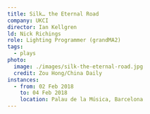 ```yaml
---
title: Silk… the Eternal Road
company: UKCI
director: Ian Kellgren
ld: Nick Richings
role: Lighting Programmer (grandMA2)
tags:
  - plays
photo:
  image: ./images/silk-the-eternal-road.jpg
  credit: Zou Hong/China Daily
instances:
  - from: 02 Feb 2018
    to: 04 Feb 2018
    location: Palau de la Música, Barcelona
---
```

